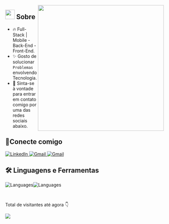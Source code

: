 <picture> <img align="right" src="https://media2.dev.to/dynamic/image/width=800%2Cheight=%2Cfit=scale-down%2Cgravity=auto%2Cformat=auto/https%3A%2F%2Fdev-to-uploads.s3.amazonaws.com%2Fuploads%2Farticles%2For68a2tqrbm5t5d36bwa.gif" width = 400px ></picture>

## <picture><img src = "https://icons.iconarchive.com/icons/alecive/flatwoken/512/Apps-Terminal-Pc-104-icon.png" width = 30px></picture> Sobre


- 🔥 Full-Stack | Mobile - Back-End - Front-End.
- ✨ Gosto de solucionar `Problemas` envolvendo Tecnologia.
- 📱 Sinta-se à vontade para entrar em contato comigo por uma das redes sociais abaixo.

## 📱Conecte comigo
<a href="https://www.linkedin.com/in/andr%C3%A9-luiz-da-silva/" target="_blank">
  <img src="https://img.shields.io/badge/LinkedIn-0A66C2?style=for-the-badge&logo=linkedin&logoColor=white" alt="LinkedIn">
</a>
<a href="mailto:andreluiz.dev.br@gmail.com">
  <img src="https://img.shields.io/badge/Gmail-D14836?style=for-the-badge&logo=gmail&logoColor=white" alt="Gmail">
</a>
<a href="https://www.instagram.com/andrev_semr/">
  <img src="https://img.shields.io/badge/Instagram-E4405F?style=for-the-badge&logo=instagram&logoColor=white" alt="Gmail">
</a>

<br>

## 🛠️ Linguagens e Ferramentas
![Languages](https://go-skill-icons.vercel.app/api/icons?i=js,nodejs,express,mysql,sqlite,firebase,nextjs)![Languages](https://go-skill-icons.vercel.app/api/icons?i=react,reactnative,tailwind,git,github,api)

<br>

<p>Total de visitantes até agora 👇</p>
<img src="https://profile-counter.glitch.me/andreluizdasilvaa/count.svg">
